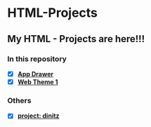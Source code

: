 # HTML-Projects
 
## My HTML - Projects are here!!!

### In this repository
+ [x] [**App Drawer**](AppDrawer)
+ [x] [**Web Theme 1**](Web%20Theme%201)

### Others
+ [x] [**project: dinitz**](https://github.com/yuran1811/project-dinitz)
